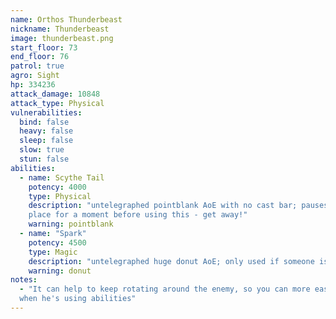 ```yaml
---
name: Orthos Thunderbeast
nickname: Thunderbeast
image: thunderbeast.png
start_floor: 73
end_floor: 76
patrol: true
agro: Sight
hp: 334236
attack_damage: 10848
attack_type: Physical
vulnerabilities:
  bind: false
  heavy: false
  sleep: false
  slow: true
  stun: false
abilities:
  - name: Scythe Tail
    potency: 4000
    type: Physical
    description: "untelegraphed pointblank AoE with no cast bar; pauses in
    place for a moment before using this - get away!"
    warning: pointblank
  - name: "Spark"
    potency: 4500
    type: Magic
    description: "untelegraphed huge donut AoE; only used if someone is far"
    warning: donut
notes:
  - "It can help to keep rotating around the enemy, so you can more easily tell
  when he's using abilities"
---
```

